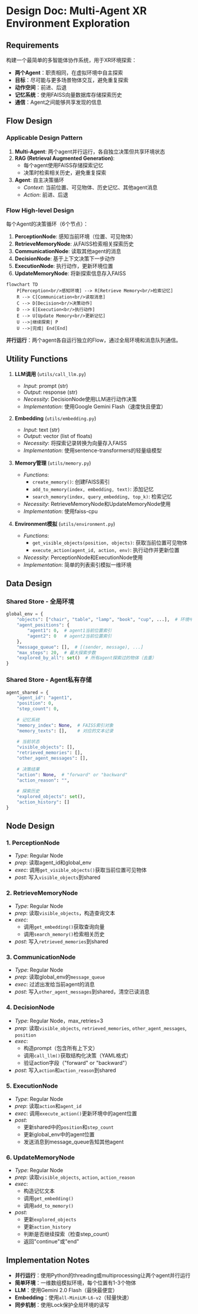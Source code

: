 # Design Doc: Multi-Agent XR Environment Exploration

## Requirements

构建一个最简单的多智能体协作系统，用于XR环境探索：
- **两个Agent**：职责相同，在虚拟环境中自主探索
- **目标**：尽可能与更多场景物体交互，避免重复探索
- **动作空间**：前进、后退
- **记忆系统**：使用FAISS向量数据库存储探索历史
- **通信**：Agent之间能够共享发现的信息

## Flow Design

### Applicable Design Pattern

1. **Multi-Agent**: 两个agent并行运行，各自独立决策但共享环境状态
2. **RAG (Retrieval Augmented Generation)**: 
   - 每个agent使用FAISS存储探索记忆
   - 决策时检索相关历史，避免重复探索
3. **Agent**: 自主决策循环
   - *Context*: 当前位置、可见物体、历史记忆、其他agent消息
   - *Action*: 前进、后退

### Flow High-level Design

每个Agent的决策循环（6个节点）：

1. **PerceptionNode**: 感知当前环境（位置、可见物体）
2. **RetrieveMemoryNode**: 从FAISS检索相关探索历史
3. **CommunicationNode**: 读取其他agent的消息
4. **DecisionNode**: 基于上下文决策下一步动作
5. **ExecutionNode**: 执行动作，更新环境位置
6. **UpdateMemoryNode**: 将新探索信息存入FAISS

```mermaid
flowchart TD
    P[Perception<br/>感知环境] --> R[Retrieve Memory<br/>检索记忆]
    R --> C[Communication<br/>读取消息]
    C --> D[Decision<br/>决策动作]
    D --> E[Execution<br/>执行动作]
    E --> U[Update Memory<br/>更新记忆]
    U -->|继续探索| P
    U -->|完成| End[End]
```

**并行运行**：两个agent各自运行独立的Flow，通过全局环境和消息队列通信。

## Utility Functions

1. **LLM调用** (`utils/call_llm.py`)
   - *Input*: prompt (str)
   - *Output*: response (str)
   - *Necessity*: DecisionNode使用LLM进行动作决策
   - *Implementation*: 使用Google Gemini Flash（速度快且便宜）

2. **Embedding** (`utils/embedding.py`)
   - *Input*: text (str)
   - *Output*: vector (list of floats)
   - *Necessity*: 将探索记录转换为向量存入FAISS
   - *Implementation*: 使用sentence-transformers的轻量级模型

3. **Memory管理** (`utils/memory.py`)
   - *Functions*: 
     - `create_memory()`: 创建FAISS索引
     - `add_to_memory(index, embedding, text)`: 添加记忆
     - `search_memory(index, query_embedding, top_k)`: 检索记忆
   - *Necessity*: RetrieveMemoryNode和UpdateMemoryNode使用
   - *Implementation*: 使用faiss-cpu

4. **Environment模拟** (`utils/environment.py`)
   - *Functions*:
     - `get_visible_objects(position, objects)`: 获取当前位置可见物体
     - `execute_action(agent_id, action, env)`: 执行动作并更新位置
   - *Necessity*: PerceptionNode和ExecutionNode使用
   - *Implementation*: 简单的列表索引模拟一维环境

## Data Design

### Shared Store - 全局环境

```python
global_env = {
    "objects": ["chair", "table", "lamp", "book", "cup", ...],  # 环境中的物体
    "agent_positions": {
        "agent1": 0,  # agent1当前位置索引
        "agent2": 0   # agent2当前位置索引
    },
    "message_queue": [],  # [(sender, message), ...]
    "max_steps": 20,  # 最大探索步数
    "explored_by_all": set()  # 所有agent探索过的物体（去重）
}
```

### Shared Store - Agent私有存储

```python
agent_shared = {
    "agent_id": "agent1",
    "position": 0,
    "step_count": 0,
    
    # 记忆系统
    "memory_index": None,  # FAISS索引对象
    "memory_texts": [],    # 对应的文本记录
    
    # 当前状态
    "visible_objects": [],
    "retrieved_memories": [],
    "other_agent_messages": [],
    
    # 决策结果
    "action": None,  # "forward" or "backward"
    "action_reason": "",
    
    # 探索历史
    "explored_objects": set(),
    "action_history": []
}
```

## Node Design

### 1. PerceptionNode
- *Type*: Regular Node
- *prep*: 读取agent_id和global_env
- *exec*: 调用`get_visible_objects()`获取当前位置可见物体
- *post*: 写入`visible_objects`到shared

### 2. RetrieveMemoryNode
- *Type*: Regular Node
- *prep*: 读取`visible_objects`，构造查询文本
- *exec*: 
  - 调用`get_embedding()`获取查询向量
  - 调用`search_memory()`检索相关历史
- *post*: 写入`retrieved_memories`到shared

### 3. CommunicationNode
- *Type*: Regular Node
- *prep*: 读取global_env的`message_queue`
- *exec*: 过滤出发给当前agent的消息
- *post*: 写入`other_agent_messages`到shared，清空已读消息

### 4. DecisionNode
- *Type*: Regular Node，max_retries=3
- *prep*: 读取`visible_objects`, `retrieved_memories`, `other_agent_messages`, `position`
- *exec*: 
  - 构造prompt（包含所有上下文）
  - 调用`call_llm()`获取结构化决策（YAML格式）
  - 验证action字段（"forward" or "backward"）
- *post*: 写入`action`和`action_reason`到shared

### 5. ExecutionNode
- *Type*: Regular Node
- *prep*: 读取`action`和`agent_id`
- *exec*: 调用`execute_action()`更新环境中的agent位置
- *post*: 
  - 更新shared中的`position`和`step_count`
  - 更新global_env中的agent位置
  - 发送消息到message_queue告知其他agent

### 6. UpdateMemoryNode
- *Type*: Regular Node
- *prep*: 读取`visible_objects`, `action`, `action_reason`
- *exec*:
  - 构造记忆文本
  - 调用`get_embedding()`
  - 调用`add_to_memory()`
- *post*: 
  - 更新`explored_objects`
  - 更新`action_history`
  - 判断是否继续探索（检查step_count）
  - 返回"continue"或"end"

## Implementation Notes

- **并行运行**：使用Python的threading或multiprocessing让两个agent并行运行
- **简单环境**：一维数组模拟环境，每个位置有1-3个物体
- **LLM**：使用Gemini 2.0 Flash（最快最便宜）
- **Embedding**：使用`all-MiniLM-L6-v2`（轻量快速）
- **同步机制**：使用Lock保护全局环境的读写

